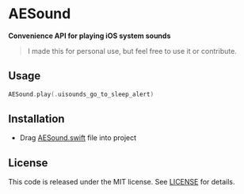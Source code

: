 # AESound

**Convenience API for playing iOS system sounds**

> I made this for personal use, but feel free to use it or contribute.

## Usage

```swift
AESound.play(.uisounds_go_to_sleep_alert)
```

## Installation

- Drag [AESound.swift](AESound/AESound.swift) file into project

## License
This code is released under the MIT license. See [LICENSE](LICENSE) for details.
